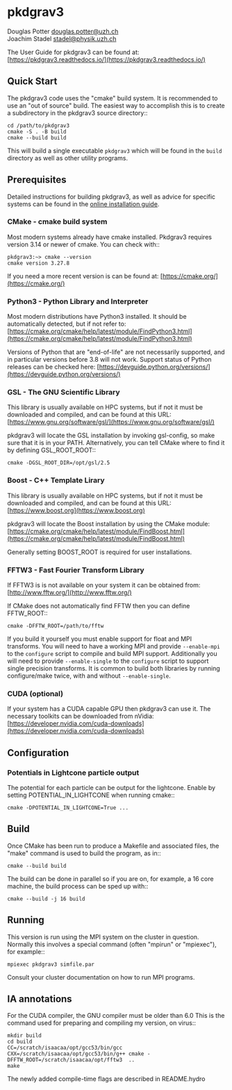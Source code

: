 # pkdgrav3

Douglas Potter <douglas.potter@uzh.ch>  
Joachim Stadel <stadel@physik.uzh.ch>  

The User Guide for pkdgrav3 can be found at: [https://pkdgrav3.readthedocs.io/](https://pkdgrav3.readthedocs.io/)

## Quick Start

The pkdgrav3 code uses the "cmake" build system. It is recommended to
use an "out of source" build. The easiest way to accomplish this is to
create a subdirectory in the pkdgrav3 source directory::

    cd /path/to/pkdgrav3
    cmake -S . -B build
    cmake --build build

This will build a single executable ``pkdgrav3`` which will be found in the ``build`` directory as well as other utility programs.

## Prerequisites

Detailed instructions for building pkdgrav3, as well as advice for specific systems can be found in the
[online installation guide](https://pkdgrav3.readthedocs.io/en/latest/install.html).

### CMake - cmake build system

Most modern systems already have cmake installed.
Pkdgrav3 requires version 3.14 or newer of cmake.
You can check with::

    pkdgrav3:~> cmake --version
    cmake version 3.27.8

If you need a more recent version is can be found at: [https://cmake.org/](https://cmake.org/)

### Python3 - Python Library and Interpreter

Most modern distributions have Python3 installed.
It should be automatically detected, but if not refer to: [https://cmake.org/cmake/help/latest/module/FindPython3.html](https://cmake.org/cmake/help/latest/module/FindPython3.html)

Versions of Python that are "end-of-life" are not necessarily supported, and in particular versions before 3.8 will not work. Support status of Python releases can be checked here: [https://devguide.python.org/versions/](https://devguide.python.org/versions/)

### GSL - The GNU Scientific Library
This library is usually available on HPC systems, but if not it must be downloaded and compiled, and can be found at this URL: [https://www.gnu.org/software/gsl/](https://www.gnu.org/software/gsl/)

pkdgrav3 will locate the GSL installation by invoking gsl-config, so make sure that it is in your PATH.
Alternatively, you can tell CMake where to find it by defining GSL_ROOT_ROOT::

    cmake -DGSL_ROOT_DIR=/opt/gsl/2.5

### Boost - C++ Template Lirary
This library is usually available on HPC systems, but if not it must be downloaded and compiled, and can be found at this URL: [https://www.boost.org](https://www.boost.org)

pkdgrav3 will locate the Boost installation by using the CMake module: [https://cmake.org/cmake/help/latest/module/FindBoost.html](https://cmake.org/cmake/help/latest/module/FindBoost.html)

Generally setting BOOST_ROOT is required for user installations.

### FFTW3 - Fast Fourier Transform Library

If FFTW3 is is not available on your system it can be obtained from: [http://www.fftw.org/](http://www.fftw.org/)

If CMake does not automatically find FFTW then you can define FFTW_ROOT::

    cmake -DFFTW_ROOT=/path/to/fftw

If you build it yourself you must enable support for float and MPI transforms.
You will need to have a working MPI and provide ``--enable-mpi`` to the ``configure`` script to compile and build MPI support.
Additionally you will need to provide ``--enable-single`` to the ``configure`` script to support single precision transforms. It is common to build both libraries by running configure/make twice, with and without ``--enable-single``.

### CUDA (optional)

If your system has a CUDA capable GPU then pkdgrav3 can use it.
The necessary toolkits can be downloaded from nVidia:
[https://developer.nvidia.com/cuda-downloads](https://developer.nvidia.com/cuda-downloads)

## Configuration

### Potentials in Lightcone particle output


The potential for each particle can be output for the lightcone.
Enable by setting POTENTIAL_IN_LIGHTCONE when running cmake::

    cmake -DPOTENTIAL_IN_LIGHTCONE=True ...


## Build

Once CMake has been run to produce a Makefile and associated files,
the "make" command is used to build the program, as in::

    cmake --build build

The build can be done in parallel so if you are on, for example,
a 16 core machine, the build process can be sped up with::

    cmake --build -j 16 build

## Running

This version is run using the MPI system on the cluster in question.
Normally this involves a special command (often "mpirun" or "mpiexec"),
for example::

    mpiexec pkdgrav3 simfile.par

Consult your cluster documentation on how to run MPI programs.

## IA annotations

For the CUDA compiler, the GNU compiler must be older than 6.0
This is the command used for preparing and compiling my version, on virus::

    mkdir build
    cd build
    CC=/scratch/isaacaa/opt/gcc53/bin/gcc CXX=/scratch/isaacaa/opt/gcc53/bin/g++ cmake -DFFTW_ROOT=/scratch/isaacaa/opt/fftw3  ..
    make

The newly added compile-time flags are described in README.hydro
